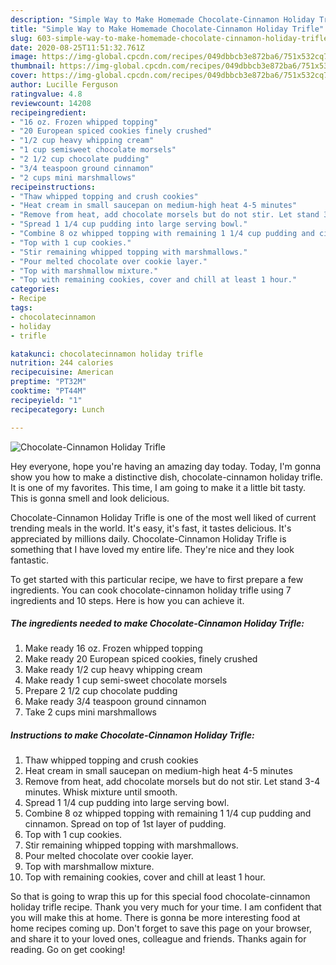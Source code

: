 ```yaml
---
description: "Simple Way to Make Homemade Chocolate-Cinnamon Holiday Trifle"
title: "Simple Way to Make Homemade Chocolate-Cinnamon Holiday Trifle"
slug: 603-simple-way-to-make-homemade-chocolate-cinnamon-holiday-trifle
date: 2020-08-25T11:51:32.761Z
image: https://img-global.cpcdn.com/recipes/049dbbcb3e872ba6/751x532cq70/chocolate-cinnamon-holiday-trifle-recipe-main-photo.jpg
thumbnail: https://img-global.cpcdn.com/recipes/049dbbcb3e872ba6/751x532cq70/chocolate-cinnamon-holiday-trifle-recipe-main-photo.jpg
cover: https://img-global.cpcdn.com/recipes/049dbbcb3e872ba6/751x532cq70/chocolate-cinnamon-holiday-trifle-recipe-main-photo.jpg
author: Lucille Ferguson
ratingvalue: 4.8
reviewcount: 14208
recipeingredient:
- "16 oz. Frozen whipped topping"
- "20 European spiced cookies finely crushed"
- "1/2 cup heavy whipping cream"
- "1 cup semisweet chocolate morsels"
- "2 1/2 cup chocolate pudding"
- "3/4 teaspoon ground cinnamon"
- "2 cups mini marshmallows"
recipeinstructions:
- "Thaw whipped topping and crush cookies"
- "Heat cream in small saucepan on medium-high heat 4-5 minutes"
- "Remove from heat, add chocolate morsels but do not stir. Let stand 3-4 minutes. Whisk mixture until smooth."
- "Spread 1 1/4 cup pudding into large serving bowl."
- "Combine 8 oz whipped topping with remaining 1 1/4 cup pudding and cinnamon. Spread on top of 1st layer of pudding."
- "Top with 1 cup cookies."
- "Stir remaining whipped topping with marshmallows."
- "Pour melted chocolate over cookie layer."
- "Top with marshmallow mixture."
- "Top with remaining cookies, cover and chill at least 1 hour."
categories:
- Recipe
tags:
- chocolatecinnamon
- holiday
- trifle

katakunci: chocolatecinnamon holiday trifle 
nutrition: 244 calories
recipecuisine: American
preptime: "PT32M"
cooktime: "PT44M"
recipeyield: "1"
recipecategory: Lunch

---
```



![Chocolate-Cinnamon Holiday Trifle](https://img-global.cpcdn.com/recipes/049dbbcb3e872ba6/751x532cq70/chocolate-cinnamon-holiday-trifle-recipe-main-photo.jpg)

Hey everyone, hope you're having an amazing day today. Today, I'm gonna show you how to make a distinctive dish, chocolate-cinnamon holiday trifle. It is one of my favorites. This time, I am going to make it a little bit tasty. This is gonna smell and look delicious.

Chocolate-Cinnamon Holiday Trifle is one of the most well liked of current trending meals in the world. It's easy, it's fast, it tastes delicious. It's appreciated by millions daily. Chocolate-Cinnamon Holiday Trifle is something that I have loved my entire life. They're nice and they look fantastic.




To get started with this particular recipe, we have to first prepare a few ingredients. You can cook chocolate-cinnamon holiday trifle using 7 ingredients and 10 steps. Here is how you can achieve it.

<!--inarticleads1-->

##### The ingredients needed to make Chocolate-Cinnamon Holiday Trifle:

1. Make ready 16 oz. Frozen whipped topping
1. Make ready 20 European spiced cookies, finely crushed
1. Make ready 1/2 cup heavy whipping cream
1. Make ready 1 cup semi-sweet chocolate morsels
1. Prepare 2 1/2 cup chocolate pudding
1. Make ready 3/4 teaspoon ground cinnamon
1. Take 2 cups mini marshmallows




<!--inarticleads2-->

##### Instructions to make Chocolate-Cinnamon Holiday Trifle:

1. Thaw whipped topping and crush cookies
1. Heat cream in small saucepan on medium-high heat 4-5 minutes
1. Remove from heat, add chocolate morsels but do not stir. Let stand 3-4 minutes. Whisk mixture until smooth.
1. Spread 1 1/4 cup pudding into large serving bowl.
1. Combine 8 oz whipped topping with remaining 1 1/4 cup pudding and cinnamon. Spread on top of 1st layer of pudding.
1. Top with 1 cup cookies.
1. Stir remaining whipped topping with marshmallows.
1. Pour melted chocolate over cookie layer.
1. Top with marshmallow mixture.
1. Top with remaining cookies, cover and chill at least 1 hour.




So that is going to wrap this up for this special food chocolate-cinnamon holiday trifle recipe. Thank you very much for your time. I am confident that you will make this at home. There is gonna be more interesting food at home recipes coming up. Don't forget to save this page on your browser, and share it to your loved ones, colleague and friends. Thanks again for reading. Go on get cooking!
